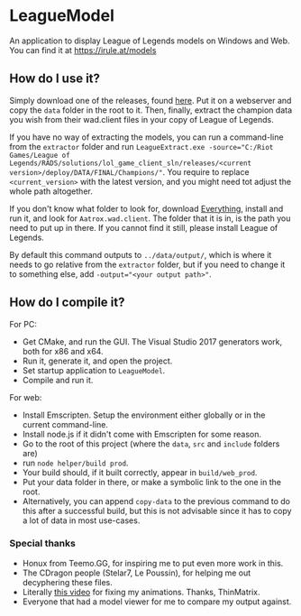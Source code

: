 # LeagueModel
An application to display League of Legends models on Windows and Web. You can find it at https://irule.at/models

## How do I use it?

Simply download one of the releases, found [here](https://github.com/Querijn/LeagueModel/releases). Put it on a webserver and copy the `data` folder in the root to it. Then, finally, extract the champion data you wish from their wad.client files in your copy of League of Legends. 

If you have no way of extracting the models, you can run a command-line from the `extractor` folder and run `LeagueExtract.exe -source="C:/Riot Games/League of Legends/RADS/solutions/lol_game_client_sln/releases/<current version>/deploy/DATA/FINAL/Champions/"`. You require to replace `<current_version>` with the latest version, and you might need tot adjust the whole path altogether. 

If you don't know what folder to look for, download [Everything](https://www.voidtools.com/support/everything/), install and run it, and look for `Aatrox.wad.client`. The folder that it is in, is the path you need to put up in there. If you cannot find it still, please install League of Legends.

By default this command outputs to `../data/output/`, which is where it needs to go relative from the `extractor` folder, but if you need to change it to something else, add `-output="<your output path>"`.

## How do I compile it?

For PC:
- Get CMake, and run the GUI. The Visual Studio 2017 generators work, both for x86 and x64.
- Run it, generate it, and open the project. 
- Set startup application to `LeagueModel`.
- Compile and run it.

For web:
- Install Emscripten. Setup the environment either globally or in the current command-line.
- Install node.js if it didn't come with Emscripten for some reason.
- Go to the root of this project (where the `data`, `src` and `include` folders are)
- run `node helper/build prod`.
- Your build should, if it built correctly, appear in `build/web_prod`. 
- Put your data folder in there, or make a symbolic link to the one in the root.
- Alternatively, you can append `copy-data` to the previous command to do this after a successful build, but this is not advisable since it has to copy a lot of data in most use-cases.

### Special thanks

- Honux from Teemo.GG, for inspiring me to put even more work in this.
- The CDragon people (Stelar7, Le Poussin), for helping me out decyphering these files.
- Literally [this video](https://www.youtube.com/watch?v=F-kcaonjHf8) for fixing my animations. Thanks, ThinMatrix.
- Everyone that had a model viewer for me to compare my output against.